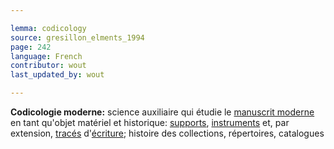 ```yaml
---

lemma: codicology
source: gresillon_elments_1994
page: 242
language: French
contributor: wout
last_updated_by: wout

---
```


**Codicologie moderne:** science auxiliaire qui étudie le [manuscrit moderne](manuscriptModern.html) en tant qu'objet matériel et historique: [supports](textCarrier.html), [instruments](writingTool.html) et, par extension, [tracés](trace.html) d'[écriture](writingProcess.html); histoire des collections, répertoires, catalogues
